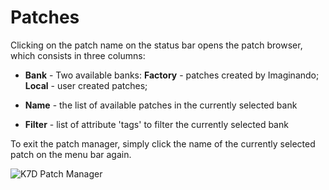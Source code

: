 # Patches

Clicking on the patch name on the status bar opens the patch browser, which consists in three columns:

* **Bank** - Two available banks: **Factory** - patches created by Imaginando; **Local** - user created patches;

* **Name** - the list of available patches in the currently selected bank

* **Filter** - list of attribute 'tags' to filter the currently selected bank

To exit the patch manager, simply click the name of the currently selected patch on the menu bar again.

<img src="https://www.imaginando.pt/images/products/k7d/help/patch-manager.png" alt="K7D Patch Manager" style="padding: 0px; bottom-padding: 0px" />


